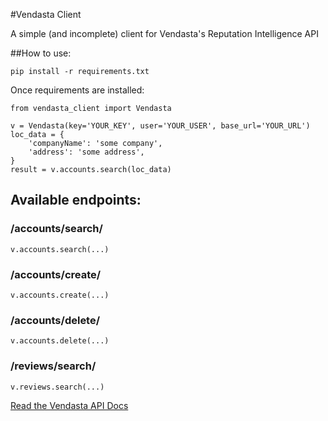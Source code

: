 #Vendasta Client

A simple (and incomplete) client for Vendasta's Reputation Intelligence API

##How to use:

```
pip install -r requirements.txt
```

Once requirements are installed:

```
from vendasta_client import Vendasta

v = Vendasta(key='YOUR_KEY', user='YOUR_USER', base_url='YOUR_URL')
loc_data = {
    'companyName': 'some company',
    'address': 'some address',
}
result = v.accounts.search(loc_data)
```

## Available endpoints:

### /accounts/search/
`v.accounts.search(...)`
### /accounts/create/
`v.accounts.create(...)`
### /accounts/delete/
`v.accounts.delete(...)`

### /reviews/search/
`v.reviews.search(...)`

[Read the Vendasta API Docs](http://www.vendasta.com/documentation/reputation-intelligence)
